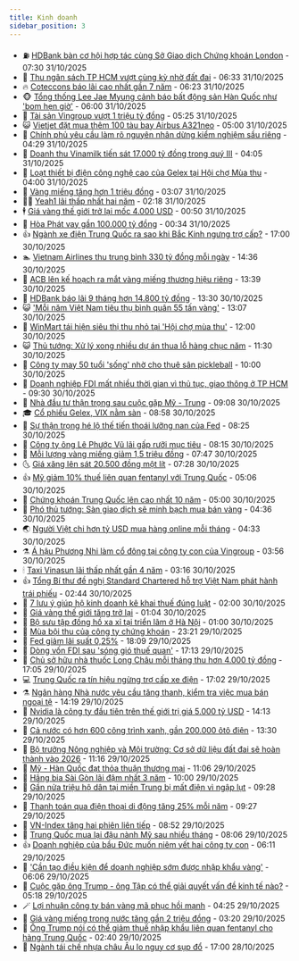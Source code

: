 ```yaml
---
title: Kinh doanh
sidebar_position: 3
---
```


<!-- vnexpress-kinh-doanh:START -->
- ⛽️ [HDBank bàn cơ hội hợp tác cùng Sở Giao dịch Chứng khoán London](https://vnexpress.net/hdbank-ban-co-hoi-hop-tac-cung-so-giao-dich-chung-khoan-london-4958317.html) - 07:30 31/10/2025
- 🐲 [Thu ngân sách TP HCM vượt cùng kỳ nhờ đất đai](https://vnexpress.net/thu-ngan-sach-tp-hcm-vuot-cung-ky-nho-dat-dai-4958187.html) - 06:33 31/10/2025
- 🔥 [Coteccons báo lãi cao nhất gần 7 năm](https://vnexpress.net/coteccons-bao-lai-cao-nhat-gan-7-nam-4958223.html) - 06:23 31/10/2025
- 🐵 [Tổng thống Lee Jae Myung cảnh báo bất động sản Hàn Quốc như &#39;bom hẹn giờ&#39;](https://vnexpress.net/tong-thong-lee-jae-myung-canh-bao-bat-dong-san-han-quoc-nhu-bom-hen-gio-4958214.html) - 06:00 31/10/2025
- 🦅 [Tài sản Vingroup vượt 1 triệu tỷ đồng](https://vnexpress.net/tai-san-vingroup-vuot-1-trieu-ty-dong-4958211.html) - 05:25 31/10/2025
- 😺 [Vietjet đặt mua thêm 100 tàu bay Airbus A321neo](https://vnexpress.net/vietjet-dat-mua-them-100-tau-bay-airbus-a321neo-4958186.html) - 05:00 31/10/2025
- 🤩 [Chính phủ yêu cầu làm rõ nguyên nhân dừng kiểm nghiệm sầu riêng](https://vnexpress.net/chinh-phu-yeu-cau-lam-ro-nguyen-nhan-dung-kiem-nghiem-sau-rieng-4958154.html) - 04:29 31/10/2025
- 🌮 [Doanh thu Vinamilk tiến sát 17.000 tỷ đồng trong quý III](https://vnexpress.net/doanh-thu-vinamilk-tien-sat-17-000-ty-dong-trong-quy-iii-4958190.html) - 04:05 31/10/2025
- 🧰 [Loạt thiết bị điện công nghệ cao của Gelex tại Hội chợ Mùa thu](https://vnexpress.net/loat-thiet-bi-dien-cong-nghe-cao-cua-gelex-tai-hoi-cho-mua-thu-4958146.html) - 04:00 31/10/2025
- 🤔 [Vàng miếng tăng hơn 1 triệu đồng](https://vnexpress.net/gia-vang-moi-nhat-hom-nay-nga-31-10-4958135.html) - 03:07 31/10/2025
- 🧑‍💻 [Yeah1 lãi thấp nhất hai năm](https://vnexpress.net/yeah1-lai-thap-nhat-hai-nam-4958093.html) - 02:18 31/10/2025
- 🕴 [Giá vàng thế giới trở lại mốc 4.000 USD](https://vnexpress.net/gia-vang-the-gioi-tro-lai-moc-4-000-usd-4958063.html) - 00:50 31/10/2025
- 🦩 [Hòa Phát vay gần 100.000 tỷ đồng](https://vnexpress.net/hoa-phat-vay-gan-100-000-ty-dong-4957937.html) - 00:34 31/10/2025
- 👍 [Ngành xe điện Trung Quốc ra sao khi Bắc Kinh ngưng trợ cấp?](https://vnexpress.net/nganh-xe-dien-trung-quoc-ra-sao-khi-bac-kinh-ngung-tro-cap-4957855.html) - 17:00 30/10/2025
- 🏊 [Vietnam Airlines thu trung bình 330 tỷ đồng mỗi ngày](https://vnexpress.net/vietnam-airlines-thu-trung-binh-330-ty-dong-moi-ngay-4957992.html) - 14:36 30/10/2025
- 🤡 [ACB lên kế hoạch ra mắt vàng miếng thương hiệu riêng](https://vnexpress.net/acb-len-ke-hoach-ra-mat-vang-mieng-thuong-hieu-rieng-4957929.html) - 13:39 30/10/2025
- 👀 [HDBank báo lãi 9 tháng hơn 14.800 tỷ đồng](https://vnexpress.net/hdbank-bao-lai-9-thang-hon-14-800-ty-dong-4957996.html) - 13:30 30/10/2025
- 😺 [&#39;Mỗi năm Việt Nam tiêu thụ bình quân 55 tấn vàng&#39;](https://vnexpress.net/moi-nam-viet-nam-tieu-thu-binh-quan-55-tan-vang-4957980.html) - 13:07 30/10/2025
- 🦣 [WinMart tái hiện siêu thị thu nhỏ tại &#39;Hội chợ mùa thu&#39;](https://vnexpress.net/winmart-tai-hien-sieu-thi-thu-nho-tai-hoi-cho-mua-thu-4957978.html) - 12:00 30/10/2025
- 😺 [Thủ tướng: Xử lý xong nhiều dự án thua lỗ hàng chục năm](https://vnexpress.net/thu-tuong-xu-ly-xong-nhieu-du-an-thua-lo-hang-chuc-nam-4957936.html) - 11:30 30/10/2025
- 💼 [Công ty may 50 tuổi &#39;sống&#39; nhờ cho thuê sân pickleball](https://vnexpress.net/cong-ty-may-50-tuoi-song-nho-cho-thue-san-pickleball-4957865.html) - 10:00 30/10/2025
- 🤗 [Doanh nghiệp FDI mất nhiều thời gian vì thủ tục, giao thông ở TP HCM](https://vnexpress.net/doanh-nghiep-fdi-mat-nhieu-thoi-gian-vi-thu-tuc-giao-thong-o-tp-hcm-4957854.html) - 09:30 30/10/2025
- 👀 [Nhà đầu tư thận trọng sau cuộc gặp Mỹ - Trung](https://vnexpress.net/nha-dau-tu-than-trong-sau-cuoc-gap-my-trung-4957896.html) - 09:08 30/10/2025
- 🎓 [Cổ phiếu Gelex, VIX nằm sàn](https://vnexpress.net/chung-khoan-hom-nay-30-10-co-phieu-gelex-vix-nam-san-4957900.html) - 08:58 30/10/2025
- 🗽 [Sự thận trọng hé lộ thế tiến thoái lưỡng nan của Fed](https://vnexpress.net/su-than-trong-he-lo-the-tien-thoai-luong-nan-cua-fed-4957754.html) - 08:25 30/10/2025
- 🚀 [Công ty ông Lê Phước Vũ lãi gấp rưỡi mục tiêu](https://vnexpress.net/cong-ty-ong-le-phuoc-vu-lai-gap-ruoi-muc-tieu-4957860.html) - 08:15 30/10/2025
- 🤗 [Mỗi lượng vàng miếng giảm 1,5 triệu đồng](https://vnexpress.net/moi-luong-vang-mieng-giam-1-5-trieu-dong-4957813.html) - 07:47 30/10/2025
- 🌜 [Giá xăng lên sát 20.500 đồng một lít](https://vnexpress.net/gia-xang-moi-nhat-hom-nay-30-10-4957799.html) - 07:28 30/10/2025
- 👍 [Mỹ giảm 10% thuế liên quan fentanyl với Trung Quốc](https://vnexpress.net/my-giam-10-thue-lien-quan-fentanyl-voi-trung-quoc-4957678.html) - 05:06 30/10/2025
- 🤖 [Chứng khoán Trung Quốc lên cao nhất 10 năm](https://vnexpress.net/chung-khoan-trung-quoc-len-cao-nhat-10-nam-4957784.html) - 05:00 30/10/2025
- 🫣 [Phó thủ tướng: Sàn giao dịch sẽ minh bạch mua bán vàng](https://vnexpress.net/pho-thu-tuong-san-giao-dich-se-minh-bach-mua-ban-vang-4957697.html) - 04:36 30/10/2025
- 🌏 [Người Việt chi hơn tỷ USD mua hàng online mỗi tháng](https://vnexpress.net/nguoi-viet-chi-hon-ty-usd-mua-hang-online-moi-thang-4957359.html) - 04:33 30/10/2025
- ⚗️ [Á hậu Phương Nhi làm cổ đông tại công ty con của Vingroup](https://vnexpress.net/a-hau-phuong-nhi-lam-co-dong-tai-cong-ty-con-cua-vingroup-4957739.html) - 03:56 30/10/2025
- 🕯 [Taxi Vinasun lãi thấp nhất gần 4 năm](https://vnexpress.net/taxi-vinasun-lai-thap-nhat-gan-4-nam-4957655.html) - 03:16 30/10/2025
- 👍 [Tổng Bí thư đề nghị Standard Chartered hỗ trợ Việt Nam phát hành trái phiếu](https://vnexpress.net/tong-bi-thu-de-nghi-standard-chartered-ho-tro-viet-nam-phat-hanh-trai-phieu-4957675.html) - 02:44 30/10/2025
- 🤠 [7 lưu ý giúp hộ kinh doanh kê khai thuế đúng luật](https://vnexpress.net/7-luu-y-giup-ho-kinh-doanh-ke-khai-thue-dung-luat-4957458.html) - 02:00 30/10/2025
- 🌊 [Giá vàng thế giới tăng trở lại](https://vnexpress.net/gia-vang-the-gioi-tang-tro-lai-4957601.html) - 01:04 30/10/2025
- 🌈 [Bộ sưu tập đồng hồ xa xỉ tại triển lãm ở Hà Nội](https://vnexpress.net/bo-suu-tap-dong-ho-xa-xi-tai-trien-lam-o-ha-noi-4955138.html) - 01:00 30/10/2025
- 🥳 [Mùa bội thu của công ty chứng khoán](https://vnexpress.net/mua-boi-thu-cua-cong-ty-chung-khoan-4956289.html) - 23:21 29/10/2025
- 🐻 [Fed giảm lãi suất 0,25%](https://vnexpress.net/fed-giam-lai-suat-0-25-4957426.html) - 18:09 29/10/2025
- 💫 [Dòng vốn FDI sau &#39;sóng gió thuế quan&#39;](https://vnexpress.net/dong-von-fdi-sau-song-gio-thue-quan-4957485.html) - 17:13 29/10/2025
- 🤩 [Chủ sở hữu nhà thuốc Long Châu mỗi tháng thu hơn 4.000 tỷ đồng](https://vnexpress.net/chu-so-huu-nha-thuoc-long-chau-moi-thang-thu-hon-4-000-ty-dong-4957567.html) - 17:05 29/10/2025
- 💻 [Trung Quốc ra tín hiệu ngừng trợ cấp xe điện](https://vnexpress.net/trung-quoc-ra-tin-hieu-ngung-tro-cap-xe-dien-4957545.html) - 17:02 29/10/2025
- ⚗️ [Ngân hàng Nhà nước yêu cầu tăng thanh, kiểm tra việc mua bán ngoại tệ](https://vnexpress.net/ngan-hang-nha-nuoc-yeu-cau-tang-thanh-kiem-tra-viec-mua-ban-ngoai-te-4957555.html) - 14:19 29/10/2025
- 🌈 [Nvidia là công ty đầu tiên trên thế giới trị giá 5.000 tỷ USD](https://vnexpress.net/nvidia-la-cong-ty-dau-tien-tren-the-gioi-tri-gia-5-000-ty-usd-4957546.html) - 14:13 29/10/2025
- 🌝 [Cả nước có hơn 600 công trình xanh, gần 200.000 ôtô điện](https://vnexpress.net/ca-nuoc-co-hon-600-cong-trinh-xanh-gan-200-000-oto-dien-4957530.html) - 13:30 29/10/2025
- 🥸 [Bộ trưởng Nông nghiệp và Môi trường: Cơ sở dữ liệu đất đai sẽ hoàn thành vào 2026](https://vnexpress.net/bo-truong-nong-nghiep-va-moi-truong-co-so-du-lieu-dat-dai-se-hoan-thanh-vao-2026-4957412.html) - 11:16 29/10/2025
- 🦆 [Mỹ - Hàn Quốc đạt thỏa thuận thương mại](https://vnexpress.net/my-han-quoc-dat-thoa-thuan-thuong-mai-4957513.html) - 11:06 29/10/2025
- 🌋 [Hãng bia Sài Gòn lãi đậm nhất 3 năm](https://vnexpress.net/hang-bia-sai-gon-lai-dam-nhat-3-nam-4957374.html) - 10:00 29/10/2025
- 🦍 [Gần nửa triệu hộ dân tại miền Trung bị mất điện vì ngập lụt](https://vnexpress.net/gan-nua-trieu-ho-dan-tai-mien-trung-bi-mat-dien-vi-ngap-lut-4957417.html) - 09:28 29/10/2025
- 🤔 [Thanh toán qua điện thoại di động tăng 25% mỗi năm](https://vnexpress.net/thanh-toan-qua-dien-thoai-di-dong-tang-25-moi-nam-4957318.html) - 09:27 29/10/2025
- 🧰 [VN-Index tăng hai phiên liên tiếp](https://vnexpress.net/vn-index-tang-hai-phien-lien-tiep-4957401.html) - 08:52 29/10/2025
- 🌝 [Trung Quốc mua lại đậu nành Mỹ sau nhiều tháng](https://vnexpress.net/trung-quoc-mua-lai-dau-nanh-my-sau-nhieu-thang-4957342.html) - 08:06 29/10/2025
- 👍 [Doanh nghiệp của bầu Đức muốn niêm yết hai công ty con](https://vnexpress.net/doanh-nghiep-cua-bau-duc-muon-niem-yet-hai-cong-ty-con-4957321.html) - 06:11 29/10/2025
- 🗽 [&#39;Cần tạo điều kiện để doanh nghiệp sớm được nhập khẩu vàng&#39;](https://vnexpress.net/can-tao-dieu-kien-de-doanh-nghiep-som-duoc-nhap-khau-vang-4957313.html) - 06:06 29/10/2025
- 🐎 [Cuộc gặp ông Trump - ông Tập có thể giải quyết vấn đề kinh tế nào?](https://vnexpress.net/cuoc-gap-ong-trump-ong-tap-co-the-giai-quyet-van-de-kinh-te-nao-4957232.html) - 05:18 29/10/2025
- 🪄 [Lợi nhuận công ty bán vàng mã phục hồi mạnh](https://vnexpress.net/loi-nhuan-cong-ty-ban-vang-ma-phuc-hoi-manh-4957261.html) - 04:25 29/10/2025
- 🎊 [Giá vàng miếng trong nước tăng gần 2 triệu đồng](https://vnexpress.net/gia-vang-moi-nhat-hom-nay-ngay-29-10-4957216.html) - 03:20 29/10/2025
- 🗽 [Ông Trump nói có thể giảm thuế nhập khẩu liên quan fentanyl cho hàng Trung Quốc](https://vnexpress.net/ong-trump-noi-co-the-giam-thue-nhap-khau-lien-quan-fentanyl-cho-hang-trung-quoc-4957183.html) - 02:40 29/10/2025
- 🦩 [Ngành tái chế nhựa châu Âu lo nguy cơ sụp đổ](https://vnexpress.net/nganh-tai-che-nhua-chau-au-lo-nguy-co-sup-do-4956795.html) - 17:00 28/10/2025<!-- vnexpress-kinh-doanh:END -->
